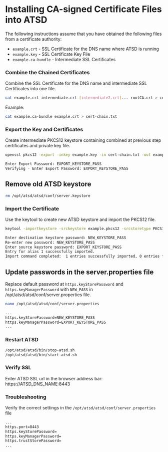 # Installing CA-signed Certificate Files into ATSD

The following instructions assume that you have obtained the following files from a certificate authority:

* `example.crt` - SSL Certificate for the DNS name where ATSD is running
* `example.key` - SSL Certificate Key File
* `example.ca-bundle` - Intermediate SSL Certificates

### Combine the Chained Certificates 

Combine the SSL Certificate for the DNS name and intermediate SSL Certificates into one file.

```bash
cat example.crt intermediate.crt [intermediate2.crt]... rootCA.crt > cert-chain.txt
```

Example:

```bash
cat example.ca-bundle example.crt > cert-chain.txt
```

### Export the Key and Certificates

Create intermediate PKCS12 keystore containing combined at previous step certificates and private key file.

```bash
openssl pkcs12 -export -inkey example.key -in cert-chain.txt -out example.pkcs12
```

```bash
Enter Export Password: EXPORT_KEYSTORE_PASS
Verifying - Enter Export Password: EXPORT_KEYSTORE_PASS
```

## Remove old ATSD keystore

```bash
rm /opt/atsd/atsd/conf/server.keystore
```
### Import the Certificate	
	
Use the keytool to create new ATSD keystore and import the PKCS12 file.

```bash
keytool -importkeystore -srckeystore example.pkcs12 -srcstoretype PKCS12 -destkeystore /opt/atsd/atsd/conf/server.keystore
```

```bash
Enter destination keystore password: NEW_KEYSTORE_PASS
Re-enter new password: NEW_KEYSTORE_PASS
Enter source keystore password: EXPORT_KEYSTORE_PASS
Entry for alias 1 successfully imported.
Import command completed:  1 entries successfully imported, 0 entries failed or cancelled
```

## Update passwords in the server.properties file

Replace default password at `https.keyStorePassword` and `https.keyManagerPassword` with `NEW_PASS` in /opt/atsd/atsd/conf/server.properties file.

```bash
nano /opt/atsd/atsd/conf/server.properties
```

```bash
...
https.keyStorePassword=NEW_KEYSTORE_PASS
https.keyManagerPassword=EXPORT_KEYSTORE_PASS
...
```

### Restart ATSD

```bash
/opt/atsd/atsd/bin/stop-atsd.sh
/opt/atsd/atsd/bin/start-atsd.sh
```

### Verify SSL

Enter ATSD SSL url in the browser address bar: https://ATSD_DNS_NAME:8443


### Troubleshooting

Verify the correct settings in the `/opt/atsd/atsd/conf/server.properties` file

```bash
...
https.port=8443
https.keyStorePassword=
https.keyManagerPassword=
https.trustStorePassword=
...
```
